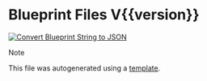 ﻿# Blueprint Files V{{version}}

[![Convert Blueprint String to JSON](https://github.com/TTV-VOXindie/factorio-blueprint-book/actions/workflows/blueprint-string-to-json.yml/badge.svg?branch=main)](https://github.com/TTV-VOXindie/factorio-blueprint-book/actions/workflows/blueprint-string-to-json.yml)

> [!NOTE]  
> This file was autogenerated using a [template](/BlueprintStringToJson/BlueprintStringToJsonGitHubAction/Blueprint%20Files%20README%20Template.md).